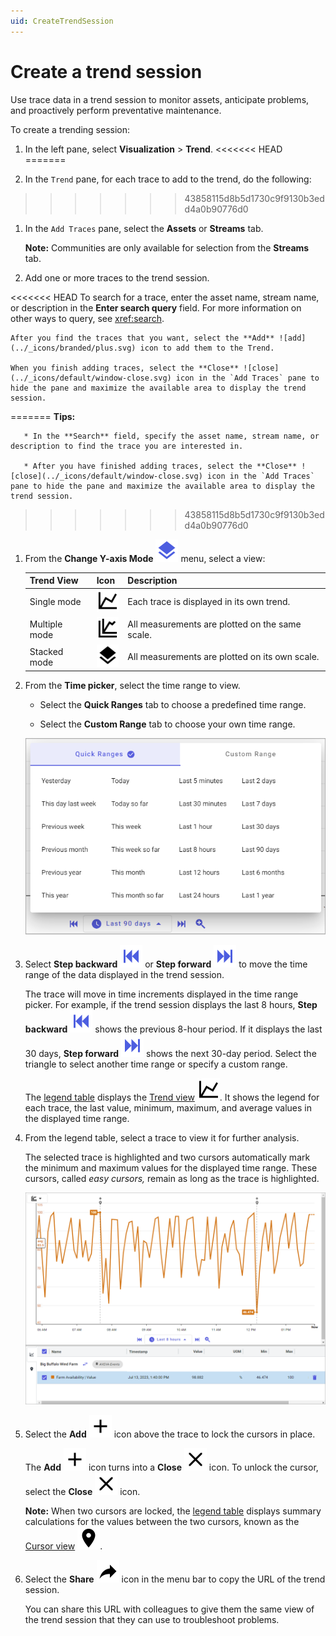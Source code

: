 ```yaml
---
uid: CreateTrendSession
---
```


# Create a trend session

Use trace data in a trend session to monitor assets, anticipate problems, and proactively perform preventative maintenance.

To create a trending session:

1. In the left pane, select **Visualization** > **Trend**.
<<<<<<< HEAD
=======

1. In the `Trend` pane, for each trace to add to the trend, do the following:
>>>>>>> 43858115d8b5d1730c9f9130b3edd4a0b90776d0

1. In the `Add Traces` pane, select the **Assets** or **Streams** tab.

    **Note:** Communities are only available for selection from the **Streams** tab.

1. Add one or more traces to the trend session.

<<<<<<< HEAD
    To search for a trace, enter the asset name, stream name, or description in the **Enter search query** field. For more information on other ways to query, see <xref:search>.

    After you find the traces that you want, select the **Add** ![add](../_icons/branded/plus.svg) icon to add them to the Trend.

    When you finish adding traces, select the **Close** ![close](../_icons/default/window-close.svg) icon in the `Add Traces` pane to hide the pane and maximize the available area to display the trend session.

=======
    **Tips:**

       * In the **Search** field, specify the asset name, stream name, or description to find the trace you are interested in.

       * After you have finished adding traces, select the **Close** ![close](../_icons/default/window-close.svg) icon in the `Add Traces` pane to hide the pane and maximize the available area to display the trend session.

>>>>>>> 43858115d8b5d1730c9f9130b3edd4a0b90776d0
1. From the **Change Y-axis Mode** ![Trend views menu](../_icons/branded/layers.svg) menu, select a view:

    | Trend View | Icon | Description |
    |--|--|--|
    | Single mode |  ![single mode](../_icons/default/chart-line.svg) | Each trace is displayed in its own trend. |
    | Multiple mode | ![multiple mode](../_icons/default/chart-multiple.svg) | All measurements are plotted on the same scale. |
    | Stacked mode | ![stacked mode](../_icons/default/layers.svg) | All measurements are plotted on its own scale. |

1. From the **Time picker**, select the time range to view.

    - Select the **Quick Ranges** tab to choose a predefined time range.

    - Select the **Custom Range** tab to choose your own time range.

    ![Time picker](images/Time-picker.png)

1. Select **Step backward** ![step backward](../_icons/branded/skip-backward.svg) or **Step forward** ![step forward](../_icons/branded/skip-forward.svg) to move the time range of the data displayed in the trend session.

   The trace will move in time increments displayed in the time range picker. For example, if the trend session displays the last 8 hours, **Step backward** ![step backward](../_icons/branded/skip-backward.svg) shows the previous 8-hour period. If it displays the last 30 days, **Step forward** ![step forward](../_icons/branded/skip-forward.svg) shows the next 30-day period. Select the triangle to select another time range or specify a custom range.

   The [legend table](xref:LegendTableReference) displays the [Trend view](xref:LegendTableReference#trend-view) ![trend](../_icons/default/chart-line.svg). It shows the legend for each trace, the last value, minimum, maximum, and average values in the displayed time range.

1. From the legend table, select a trace to view it for further analysis.

    The selected trace is highlighted and two cursors automatically mark the minimum and maximum values for the displayed time range. These cursors, called *easy cursors,* remain as long as the trace is highlighted.

    ![Trend session: Maximum and minimum cursors](images/Max_min_cursors.png)

1. Select the **Add** ![add](../_icons/default/plus.svg) icon above the trace to lock the cursors in place.

    The **Add** ![add](../_icons/default/plus.svg) icon turns into a **Close** ![close](../_icons/default/window-close.svg) icon. To unlock the cursor, select the **Close** ![close](../_icons/default/window-close.svg) icon.

    **Note:** When two cursors are locked, the [legend table](xref:LegendTableReference) displays summary calculations for the values between the two cursors, known as the [Cursor view](xref:LegendTableReference#cursor-view) ![cursor](../_icons/default/map-marker.svg).

1. Select the **Share** ![share](../_icons/default/share.svg) icon in the menu bar to copy the URL of the trend session.

    You can share this URL with colleagues to give them the same view of the trend session that they can use to troubleshoot problems.
